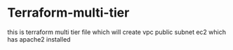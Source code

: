 # Terraform-multi-tier
this is terraform multi tier file which will create vpc public subnet ec2 which has apache2 installed


